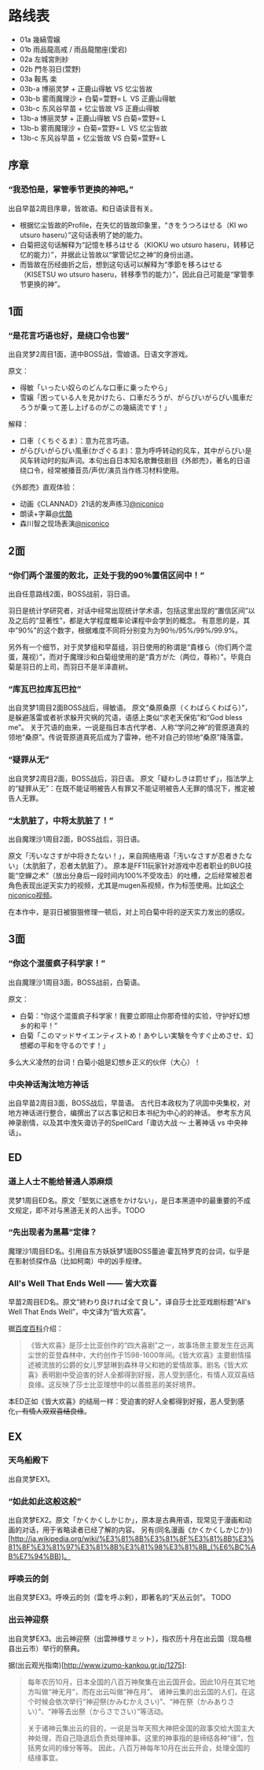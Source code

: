 # 路线表

- 01a   幾縞雪嬢
- 01b   雨品龍高戒 / 雨品龍闇座(愛宕)
- 02a   左城宮則紗
- 02b   門冬羽日(萱野)
- 03a   鞍馬 楽
- 03b-a 博丽灵梦   + 正鹿山得敏   VS 忆尘皆故
- 03b-b 雾雨魔理沙 + 白菊=萱野=Ｌ VS 正鹿山得敏
- 03b-c 东风谷早苗 + 忆尘皆故     VS 正鹿山得敏
- 13b-a 博丽灵梦   + 正鹿山得敏   VS 白菊=萱野=Ｌ
- 13b-b 雾雨魔理沙 + 白菊=萱野=Ｌ VS 忆尘皆故
- 13b-c 东风谷早苗 + 忆尘皆故     VS 白菊=萱野=Ｌ

## 序章

### “我恐怕是，掌管季节更换的神吧。”

出自早苗2周目序章，皆故语。和日语读音有关。

- 根据忆尘皆故的Profile，在失忆的皆故印象里，“きをうつろはせる（KI wo utsuro haseru）”这句话表明了她的能力。
- 白菊把这句话解释为“記憶を移ろはせる（KIOKU wo utsuro haseru，转移记忆的能力）”，并据此让皆故以“掌管记忆之神”的身份出道。
- 而皆故在历经曲折之后，想到这句话可以解释为“季節を移ろはせる（KISETSU wo utsuro haseru，转移季节的能力）”，因此自己可能是“掌管季节更换的神”。

## 1面

### “是花言巧语也好，是绕口令也罢”

出自灵梦2周目1面，道中BOSS战，雪娘语。日语文字游戏。

原文：

- 得敏「いったい奴らのどんな口車に乗ったやら」
- 雪嬢「困っている人を見かけたら、口車だろうが、がらぴいがらぴい風車だろうが乗って差し上げるのがこの幾縞流です！」

解释：

- 口車（くちぐるま）：意为花言巧语。
- がらぴいがらぴい風車(かざぐるま)：意为呼呼转动的风车，其中がらぴい是风车转动时的拟声词。本句出自日本知名歌舞伎剧目《外郎売》，著名的日语绕口令，经常被播音员/声优/演员当作练习材料使用。

《外郎売》直观体验：

- 动画《CLANNAD》21话的发声练习[@niconico](http://www.nicovideo.jp/watch/sm8195654)
- 朗读+字幕[@优酷](http://v.youku.com/v_show/id_XMzU1MDMxOTY0.html)
- 森川智之现场表演[@niconico](http://www.nicovideo.jp/watch/sm10516103)

## 2面

### “你们两个混蛋的败北，正处于我的90％置信区间中！”

出自任意路线2面，BOSS战前，羽日语。

羽日是统计学研究者，对话中经常出现统计学术语，包括这里出现的“置信区间”以及之后的“显著性”，都是大学程度概率论课程中会学到的概念。
有意思的是，其中”90%"的这个数字，根据难度不同将分别变为为90％/95%/99%/99.9%。

另外有一个细节，对于灵梦组和早苗组，羽日使用的称谓是“貴様ら（你们两个混蛋，蔑视）”，而对于魔理沙和白菊组使用的是“貴方がた（两位，尊称）”。毕竟白菊是羽日的上司，而羽日不是半泽直树。

### “库瓦巴拉库瓦巴拉”

出自灵梦1周目2面BOSS战后，得敏语。
原文“桑原桑原（くわばらくわばら）”，是躲避落雷或者祈求躲开灾祸的咒语，语感上类似“求老天保佑”和“God bless me”。
关于咒语的由来，一说是指日本古代学者、人称“学问之神”的菅原道真的领地“桑原”。传说菅原道真死后成为了雷神，他不对自己的领地“桑原”降落雷。

### “疑罪从无”

出自灵梦2周目2面，BOSS战后，羽日语。
原文「疑わしきは罰せず」，指法学上的“疑罪从无”：在既不能证明被告人有罪又不能证明被告人无罪的情况下，推定被告人无罪。

### “太肮脏了，中将太肮脏了！”

出自魔理沙1周目2面，BOSS战后，羽日语。

原文「汚いなさすが中将きたない！」，来自网络用语「汚いなさすが忍者きたない」（太肮脏了，忍者太肮脏了）。
原本是FF11玩家针对游戏中忍者职业的BUG技能“空蝉之术”（放出分身后一段时间内100%不受攻击）的吐槽，之后经常被忍者角色表现出逆天实力的视频，尤其是mugen系视频，作为标签使用。比如[这个niconico视频](http://www.nicovideo.jp/watch/sm5007915)。

在本作中，是羽日被狠狠修理一顿后，对上司白菊中将的逆天实力发出的感叹。

## 3面

### “你这个混蛋疯子科学家！”

出自魔理沙1周目3面，BOSS战前，白菊语。

原文：

- 白菊：“你这个混蛋疯子科学家！我要立即阻止你那奇怪的实验，守护好幻想乡的和平！”
- 白菊「このマッドサイエンティストめ！あやしい実験を今すぐ止めさせ、幻想郷の平和を守るのです！」

多么大义凌然的台词！白菊小姐是幻想乡正义的伙伴（大心）！

### 中央神话淘汰地方神话

出自早苗2周目3面，BOSS战后，早苗语。
古代日本政权为了巩固中央集权，对地方神话进行整合，编撰出了以古事记和日本书纪为中心的的神话。
参考东方风神录剧情，以及其中洩矢诹访子的SpellCard「诹访大战 ～ 土著神话 vs 中央神话」。

## ED

### 道上人士不能给普通人添麻烦

灵梦1周目ED名。原文「堅気に迷惑をかけない」，是日本黑道中的最重要的不成文规定，即不对与黑道无关的人出手。TODO

### “先出现者为黑幕”定律？

魔理沙1周目ED名。引用自东方妖妖梦1面BOSS蕾迪·霍瓦特罗克的台词，似乎是在影射侦探作品（比如柯南）中的凶手规律。

### All's Well That Ends Well —— 皆大欢喜

早苗2周目ED名。原文“終わり良ければ全て良し”，译自莎士比亚戏剧标题“All's Well That Ends Well”，中文译为“皆大欢喜”。

据[百度百科](http://baike.baidu.com/subview/85286/6190542.htm)介绍：

> 《皆大欢喜》是莎士比亚创作的“四大喜剧”之一，故事场景主要发生在远离尘世的亚登森林中，大约创作于1598-1600年间。《皆大欢喜》主要剧情描述被流放的公爵的女儿罗瑟琳到森林寻父和她的爱情故事。剧名《皆大欢喜》表明剧中受迫害的好人全都得到好报，恶人受到感化，有情人双双喜结良缘。这反映了莎士比亚理想中的以善胜恶的美好境界。

本ED正如《皆大欢喜》的结局一样：受迫害的好人全都得到好报，恶人受到感化~~，有情人双双喜结良缘~~。

## EX

### 天鸟船殿下
出自灵梦EX1。

### “如此如此这般这般”

出自灵梦EX2。原文「かくかくしかじか」，原本是古典用语，现常见于漫画和动画的对话，用于省略读者已经了解的内容。
另有(同名漫画《かくかくしかじか》)[http://ja.wikipedia.org/wiki/%E3%81%8B%E3%81%8F%E3%81%8B%E3%81%8F%E3%81%97%E3%81%8B%E3%81%98%E3%81%8B_(%E6%BC%AB%E7%94%BB)]。

### 呼唤云的剑

出自灵梦EX3。呼唤云的剑（雲を呼ぶ剣），即著名的“天丛云剑”。
TODO

### 出云神迎祭

出自灵梦EX3。出云神迎祭（出雲神様サミット），指农历十月在出云国（现岛根县出云市）举行的祭典。

据(出云观光指南)[http://www.izumo-kankou.gr.jp/1275]:
> 每年农历10月，日本全国的八百万神聚集在出云国开会。因此10月在其它地方叫做“神无月”，而在出云叫做“神在月”。
> 诸神云集的出云国的人们，在这个时候会依次举行“神迎祭(かみむかえさい)”、“神在祭（かみありさい）”、“神等去出祭（からさでさい）”等活动。
> 
> 关于诸神云集出云的目的，一说是当年天照大神把全国的政事交给大国主大神处理，而自己隐退后负责处理神事。这里的神事指的是缔结各种“缘”，包括男女间的缘分等等。
> 因此，八百万神每年10月在出云开会，处理全国的结缘事宜。

